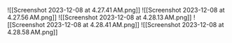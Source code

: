 ![[Screenshot 2023-12-08 at 4.27.41 AM.png]]
![[Screenshot 2023-12-08 at 4.27.56 AM.png]]
![[Screenshot 2023-12-08 at 4.28.13 AM.png]]
![[Screenshot 2023-12-08 at 4.28.41 AM.png]]
![[Screenshot 2023-12-08 at 4.28.58 AM.png]]